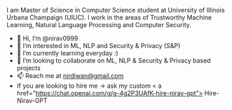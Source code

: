 I am Master of Science in Computer Science student at University of Illinois Urbana Champaign (UIUC). I work in the areas of Trustworthy Machine Learning, Natural Language Processing and Computer Security.

- 👋 Hi, I’m @nirav0999
- 👀 I’m interested in ML, NLP and Security & Privacy (S&P)
- 🌱 I’m currently learning everyday :)
- 💞️ I’m looking to collaborate on ML, NLP & Security & Privacy based projects
- 📫 Reach me at nirdiwan@gmail.com
- If you are looking to hire me -> ask my custom < a href="https://chat.openai.com/g/g-4g2P3UAfK-hire-nirav-gpt"> Hire-Nirav-GPT </a> 

<!---
nirav0999/nirav0999 is a ✨ special ✨ repository because its `README.md` (this file) appears on your GitHub profile.
You can click the Preview link to take a look at your changes.
--->
